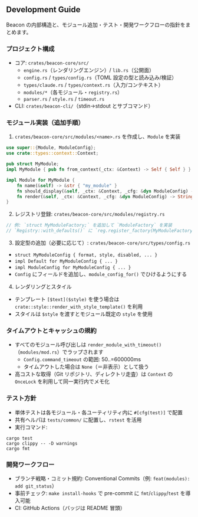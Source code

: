 ## Development Guide

Beacon の内部構造と、モジュール追加・テスト・開発ワークフローの指針をまとめます。

### プロジェクト構成

- コア: `crates/beacon-core/src/`
  - `engine.rs`（レンダリングエンジン）/ `lib.rs`（公開面）
  - `config.rs` / `types/config.rs`（TOML 設定の型と読み込み/検証）
  - `types/claude.rs` / `types/context.rs`（入力/コンテキスト）
  - `modules/*`（各モジュール・`registry.rs`）
  - `parser.rs` / `style.rs` / `timeout.rs`
- CLI: `crates/beacon-cli/`（stdin→stdout とサブコマンド）

### モジュール実装（追加手順）

1) `crates/beacon-core/src/modules/<name>.rs` を作成し、`Module` を実装

```rust
use super::{Module, ModuleConfig};
use crate::types::context::Context;

pub struct MyModule;
impl MyModule { pub fn from_context(_ctx: &Context) -> Self { Self } }

impl Module for MyModule {
    fn name(&self) -> &str { "my_module" }
    fn should_display(&self, _ctx: &Context, _cfg: &dyn ModuleConfig) -> bool { true }
    fn render(&self, _ctx: &Context, _cfg: &dyn ModuleConfig) -> String { "OK".into() }
}
```

2) レジストリ登録: `crates/beacon-core/src/modules/registry.rs`

```rust
// 例: `struct MyModuleFactory;` を追加して `ModuleFactory` を実装
// `Registry::with_defaults()` に `reg.register_factory(MyModuleFactory);` を追加
```

3) 設定型の追加（必要に応じて）: `crates/beacon-core/src/types/config.rs`

- `struct MyModuleConfig { format, style, disabled, ... }`
- `impl Default for MyModuleConfig { ... }`
- `impl ModuleConfig for MyModuleConfig { ... }`
- `Config` にフィールドを追加し、`module_config_for()` でひけるようにする

4) レンダリングとスタイル

- テンプレート `[$text]($style)` を使う場合は `crate::style::render_with_style_template()` を利用
- スタイルは `$style` を渡すとモジュール既定の `style` を使用

### タイムアウトとキャッシュの規約

- すべてのモジュール呼び出しは `render_module_with_timeout()`（`modules/mod.rs`）でラップされます
  - `Config.command_timeout` の範囲: 50..=600000ms
  - タイムアウトした場合は `None`（＝非表示）として扱う
- 高コストな取得（Git リポジトリ、ディレクトリ走査）は `Context` の `OnceLock` を利用して同一実行内でメモ化

### テスト方針

- 単体テストは各モジュール・各ユーティリティ内に `#[cfg(test)]` で配置
- 共有ヘルパは `tests/common/` に配置し、`rstest` を活用
- 実行コマンド:

```
cargo test
cargo clippy -- -D warnings
cargo fmt
```

### 開発ワークフロー

- ブランチ戦略・コミット規約: Conventional Commits（例: `feat(modules): add git_status`）
- 事前チェック: `make install-hooks` で pre-commit に `fmt`/`clippy`/`test` を導入可能
- CI: GitHub Actions（バッジは README 冒頭）
